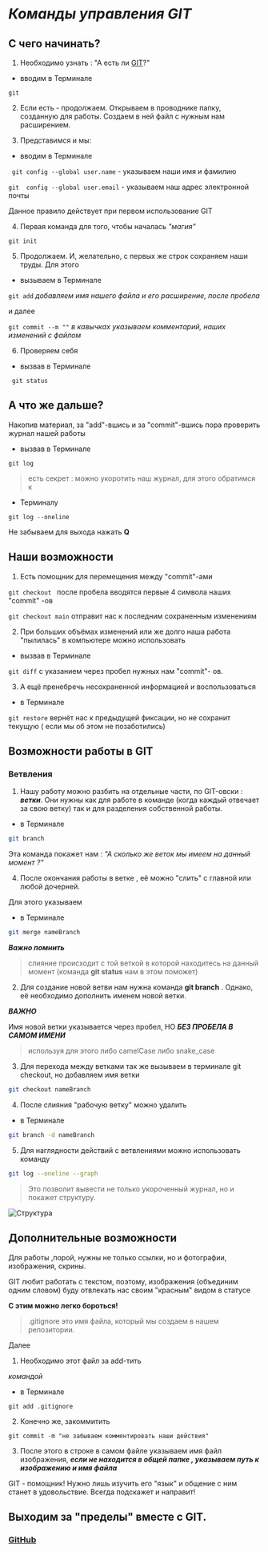 # *Команды управления GIT*

## С чего начинать?

1. Необходимо узнать : "А есть ли  [GIT](https://git-scm.com)?"

* вводим в Терминале 

```git```

2. Если есть - продолжаем. Открываем в проводнике папку, созданную для работы. Создаем в ней файл с нужным нам расширением.

3. Представимся и мы:

* вводим в Терминале

``` git config --global user.name``` - указываем наши имя и фамилию 

```git  config --global user.email``` - указываем наш адрес электронной почты

Данное правило действует при первом использование GIT

4. Первая команда для того, чтобы началась *"магия"*

```git init```

5. Продолжаем. И, желательно, с первых же строк сохраняем наши труды. Для этого 

* вызываем в Терминале

```git add```  *добавляем имя нашего файла и его расширение, после пробела*

и далее

```git commit --m ""```  *в кавычках указываем комментарий, наших изменений с файлом*

6. Проверяем себя 

* вызвав в Терминале

``` git status```

## А что же дальше?

Накопив материал, за "add"-вшись и за "commit"-вшись пора проверить журнал нашей работы 

* вызвав в Терминале

```git log```

> есть секрет  : можно укоротить наш журнал, для этого обратимся к

* Терминалу

```git log --oneline```

Не забываем для выхода нажать **Q**

## Наши возможности

1. Есть помощник для перемещения между "commit"-ами

```git checkout ``` 
после пробела вводятся первые 4 символа наших "commit" -ов

```git checkout main```  отправит нас к последним сохраненным изменениям

2. При больших объёмах изменений или же долго наша работа "пылилась" в компьютере можно использовать

* вызвав в Терминале

```git diff```  с указанием через пробел нужных нам "commit"- ов.

3. А ещё пренебречь несохраненной информацией и воспользоваться
 * в Терминале

 ```git restore```  вернёт нас к предыдущей фиксации, но не сохранит текущую ( если мы об этом не позаботились)


## Возможности работы в GIT

### Ветвления

1. Нашу работу можно разбить на отдельные части, по GIT-овски : *__ветки__*. Они нужны как для работе в команде (когда каждый отвечает за свою ветку) так и для разделения собственной работы.

* в Терминале 

```sh
git branch
```

Эта команда покажет нам : _"А сколько же веток мы имеем на данный момент ?"_

4. После окончания работы в ветке , её можно "слить" с главной или любой дочерней.

Для этого указываем

* в Терминале

```sh
git merge nameBranch
```
__*Важно помнить*__  

> слияние происходит с той веткой в которой находитесь на данный момент (команда __git status__ нам в этом поможет)

2. Для создание новой ветви нам нужна команда __git branch__ . Однако, её необходимо дополнить именем новой ветки.

__*ВАЖНО*__

Имя новой ветки указывается через пробел, НО __*БЕЗ ПРОБЕЛА В САМОМ ИМЕНИ*__

>используя для этого либо camelCase  либо snake_case

3. Для перехода между ветками так же вызываем в терминале git checkout, но добавляем имя ветки

```sh
git checkout nameBranch
```

4. После слияния "рабочую ветку" можно удалить

* в Терминале

```sh
git branch -d nameBranch
```


5. Для наглядности действий с ветвлениями можно использовать команду


```sh
git log --oneline --graph
```
>Это позволит вывести не только  укороченный журнал, но и покажет структуру.

![Структура](ima.png)










## Дополнительные возможности

Для работы ,порой, нужны не только ссылки, но и фотографии, изображения, скрины.
 
 GIT любит работать с текстом, поэтому, изображения (объединим одним словом) буду отвлекать нас своим "красным" видом в статусе

 __С этим можно легко бороться!__

 >.gitignore это имя файла, который мы создаем в нашем репозитории.

 Далее

 1. Необходимо этот файл за add-тить

 _командой_
 * в Терминале

 ```git add .gitignore```

 2. Конечно же, закоммитить

 ```git commit -m "не забываем комментировать наши действия"```

 
3. После этого в строке в самом файле указываем имя файл изображения, __*если не находится в общей папке , указываем путь к изображению и имя файла*__

GIT - помощник! Нужно лишь изучить его "язык" и общение с ним станет в удовольствие. Всегда подскажет и направит!



## Выходим за "пределы" вместе с GIT.

### [GitHub](https://github.com)

